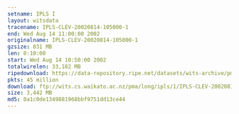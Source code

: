 ```yaml
---
setname: IPLS I
layout: witsdata
tracename: IPLS-CLEV-20020814-105000-1
end: Wed Aug 14 11:00:00 2002
originalname: IPLS-CLEV-20020814-105000-1
gzsize: 831 MB
len: 0:10:00
start: Wed Aug 14 10:50:00 2002
totalwirelen: 33,182 MB
ripedownload: https://data-repository.ripe.net/datasets/wits-archive/pma/long/ipls/1/IPLS-CLEV-20020814-105000-1.gz
pkts: 45 million
download: ftp://wits.cs.waikato.ac.nz/pma/long/ipls/1/IPLS-CLEV-20020814-105000-1.gz
size: 3,442 MB
md5: 0a1c0de1349881968bbf9751dd13ce44
---
```

